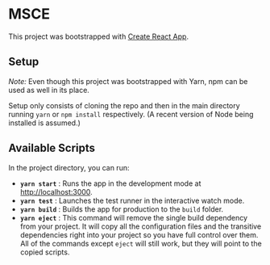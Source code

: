 # MSCE

This project was bootstrapped with [Create React App](https://github.com/facebook/create-react-app).

## Setup

*Note:* Even though this project was bootstrapped with Yarn, npm can be used as well in its place.

Setup only consists of cloning the repo and then in the main directory running `yarn` or `npm install` respectively. (A recent version of Node being installed is assumed.)

## Available Scripts

In the project directory, you can run:

* **`yarn start`** : Runs the app in the development mode at [http://localhost:3000](http://localhost:3000).
* **`yarn test`** : Launches the test runner in the interactive watch mode.
* **`yarn build`** : Builds the app for production to the `build` folder.
* **`yarn eject`** : This command will remove the single build dependency from your project. It will copy all the configuration files and the transitive dependencies right into your project so you have full control over them. All of the commands except `eject` will still work, but they will point to the copied scripts.
